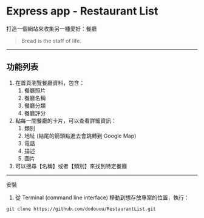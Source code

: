 # Express app - Restaurant List
打造一個網站來收集另一種愛好：餐廳
> Bread is the staff of life.
---
## 功能列表

1. 在首頁瀏覽餐廳資料，包含：
    1. 餐廳照片
    2. 餐廳名稱
    3. 餐廳分類
    4. 餐廳評分
2. 點每一間餐廳的卡片，可以查看詳細資訊：
    1. 類別
    2. 地址 (結尾的箭頭點進去會跳轉到 Google Map)
    3. 電話
    4. 描述
    5. 圖片
3. 可以搜尋【名稱】或者【類別】來找到特定餐廳
---
安裝
1. 從 Terminal (command line interface) 移動到想存放專案的位置，執行：
```
git clone https://github.com/dodouuu/RestaurantList.git
```
